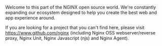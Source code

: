 Welcome to this part of the NGINX open source world. We're constantly expanding our ecosystem designed to help you create the best web and app experience around. 

If you are looking for a project that you can't find here, please visit https://www.github.com/nginx (including Nginx OSS webserver/reverse proxy, Nginx Unit, Nginx Javascript (njs) and Nginx Agent).
